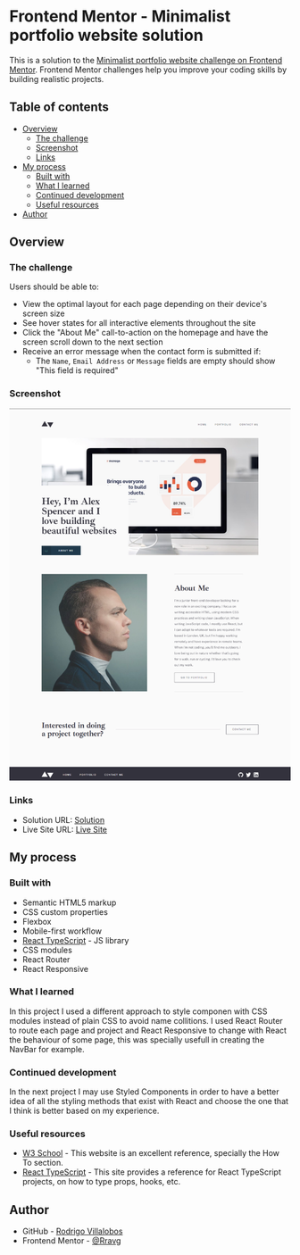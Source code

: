 # Frontend Mentor - Minimalist portfolio website solution

This is a solution to the [Minimalist portfolio website challenge on Frontend Mentor](https://www.frontendmentor.io/challenges/minimalist-portfolio-website-LMy-ZRyiE). Frontend Mentor challenges help you improve your coding skills by building realistic projects. 

## Table of contents

- [Overview](#overview)
  - [The challenge](#the-challenge)
  - [Screenshot](#screenshot)
  - [Links](#links)
- [My process](#my-process)
  - [Built with](#built-with)
  - [What I learned](#what-i-learned)
  - [Continued development](#continued-development)
  - [Useful resources](#useful-resources)
- [Author](#author)

## Overview

### The challenge

Users should be able to:

- View the optimal layout for each page depending on their device's screen size
- See hover states for all interactive elements throughout the site
- Click the "About Me" call-to-action on the homepage and have the screen scroll down to the next section
- Receive an error message when the contact form is submitted if:
  - The `Name`, `Email Address` or `Message` fields are empty should show "This field is required"
  <!-- - The `Email Address` is not formatted correctly should show "Please use a valid email address" -->

### Screenshot

![](./desktop-screenshot.png)

### Links

- Solution URL: [Solution](https://www.frontendmentor.io/solutions/responsive-portfolio-using-react-typescript-ftT75dnPGf)
- Live Site URL: [Live Site](https://rravg.github.io/minimalist-portfolio-website/#/)

## My process

### Built with

- Semantic HTML5 markup
- CSS custom properties
- Flexbox
- Mobile-first workflow
- [React TypeScript](https://reactjs.org/) - JS library 
- CSS modules
- React Router
- React Responsive

### What I learned

In this project I used a different approach to style componen with CSS modules instead of plain CSS to avoid name collitions. I used React Router to route each page and project and React Responsive to change with React the behaviour of some page, this was specially usefull in creating the NavBar for example.

### Continued development

In the next project I may use Styled Components in order to have a better idea of all the styling methods that exist with React and choose the one that I think is better based on my experience.

### Useful resources

- [W3 School](https://www.w3schools.com) - This website is an excellent reference, specially the How To section.
- [React TypeScript](https://react-typescript-cheatsheet.netlify.app) - This site provides a reference for React TypeScript projects, on how to type props, hooks, etc.

## Author

- GitHub - [Rodrigo Villalobos](https://github.com/Rravg)
- Frontend Mentor - [@Rravg](https://www.frontendmentor.io/profile/Rravg)
